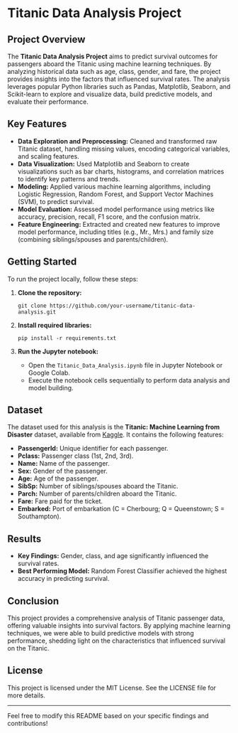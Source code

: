 # Titanic Data Analysis Project

## Project Overview

The **Titanic Data Analysis Project** aims to predict survival outcomes for passengers aboard the Titanic using machine learning techniques. By analyzing historical data such as age, class, gender, and fare, the project provides insights into the factors that influenced survival rates. The analysis leverages popular Python libraries such as Pandas, Matplotlib, Seaborn, and Scikit-learn to explore and visualize data, build predictive models, and evaluate their performance.

## Key Features

- **Data Exploration and Preprocessing:** Cleaned and transformed raw Titanic dataset, handling missing values, encoding categorical variables, and scaling features.
- **Data Visualization:** Used Matplotlib and Seaborn to create visualizations such as bar charts, histograms, and correlation matrices to identify key patterns and trends.
- **Modeling:** Applied various machine learning algorithms, including Logistic Regression, Random Forest, and Support Vector Machines (SVM), to predict survival.
- **Model Evaluation:** Assessed model performance using metrics like accuracy, precision, recall, F1 score, and the confusion matrix.
- **Feature Engineering:** Extracted and created new features to improve model performance, including titles (e.g., Mr., Mrs.) and family size (combining siblings/spouses and parents/children).

## Getting Started

To run the project locally, follow these steps:

1. **Clone the repository:**
   ```
   git clone https://github.com/your-username/titanic-data-analysis.git
   ```

2. **Install required libraries:**
   ```
   pip install -r requirements.txt
   ```

3. **Run the Jupyter notebook:**
   - Open the `Titanic_Data_Analysis.ipynb` file in Jupyter Notebook or Google Colab.
   - Execute the notebook cells sequentially to perform data analysis and model building.

## Dataset

The dataset used for this analysis is the **Titanic: Machine Learning from Disaster** dataset, available from [Kaggle](https://www.kaggle.com/c/titanic/data). It contains the following features:

- **PassengerId:** Unique identifier for each passenger.
- **Pclass:** Passenger class (1st, 2nd, 3rd).
- **Name:** Name of the passenger.
- **Sex:** Gender of the passenger.
- **Age:** Age of the passenger.
- **SibSp:** Number of siblings/spouses aboard the Titanic.
- **Parch:** Number of parents/children aboard the Titanic.
- **Fare:** Fare paid for the ticket.
- **Embarked:** Port of embarkation (C = Cherbourg; Q = Queenstown; S = Southampton).

## Results

- **Key Findings:** Gender, class, and age significantly influenced the survival rates.
- **Best Performing Model:** Random Forest Classifier achieved the highest accuracy in predicting survival.

## Conclusion

This project provides a comprehensive analysis of Titanic passenger data, offering valuable insights into survival factors. By applying machine learning techniques, we were able to build predictive models with strong performance, shedding light on the characteristics that influenced survival on the Titanic.

## License

This project is licensed under the MIT License. See the LICENSE file for more details.

---

Feel free to modify this README based on your specific findings and contributions!
